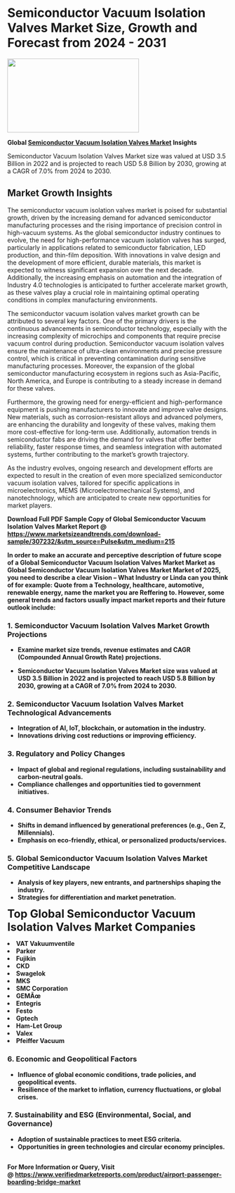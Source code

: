<H1>Semiconductor Vacuum Isolation Valves Market Size, Growth and Forecast from 2024 - 2031</H1><img class="aligncenter size-medium wp-image-584254" src="https://thirdeyenews.in/wp-content/uploads/2024/09/Global-Market-Research-300x168.jpeg" alt="" width="300" height="168" /><p><strong>Global&nbsp;<a href="https://www.marketsizeandtrends.com/download-sample/307232/&amp;utm_source=Pulse&amp;utm_medium=215">Semiconductor Vacuum Isolation Valves Market</a> Insights</strong></p><p>Semiconductor Vacuum Isolation Valves Market size was valued at USD 3.5 Billion in 2022 and is projected to reach USD 5.8 Billion by 2030, growing at a CAGR of 7.0% from 2024 to 2030.</p><p><h2>Market Growth Insights</h2> <p>The semiconductor vacuum isolation valves market is poised for substantial growth, driven by the increasing demand for advanced semiconductor manufacturing processes and the rising importance of precision control in high-vacuum systems. As the global semiconductor industry continues to evolve, the need for high-performance vacuum isolation valves has surged, particularly in applications related to semiconductor fabrication, LED production, and thin-film deposition. With innovations in valve design and the development of more efficient, durable materials, this market is expected to witness significant expansion over the next decade. Additionally, the increasing emphasis on automation and the integration of Industry 4.0 technologies is anticipated to further accelerate market growth, as these valves play a crucial role in maintaining optimal operating conditions in complex manufacturing environments.</p> <p><strong></strong></p> <p>The semiconductor vacuum isolation valves market growth can be attributed to several key factors. One of the primary drivers is the continuous advancements in semiconductor technology, especially with the increasing complexity of microchips and components that require precise vacuum control during production. Semiconductor vacuum isolation valves ensure the maintenance of ultra-clean environments and precise pressure control, which is critical in preventing contamination during sensitive manufacturing processes. Moreover, the expansion of the global semiconductor manufacturing ecosystem in regions such as Asia-Pacific, North America, and Europe is contributing to a steady increase in demand for these valves.</p> <p>Furthermore, the growing need for energy-efficient and high-performance equipment is pushing manufacturers to innovate and improve valve designs. New materials, such as corrosion-resistant alloys and advanced polymers, are enhancing the durability and longevity of these valves, making them more cost-effective for long-term use. Additionally, automation trends in semiconductor fabs are driving the demand for valves that offer better reliability, faster response times, and seamless integration with automated systems, further contributing to the market’s growth trajectory.</p> <p>As the industry evolves, ongoing research and development efforts are expected to result in the creation of even more specialized semiconductor vacuum isolation valves, tailored for specific applications in microelectronics, MEMS (Microelectromechanical Systems), and nanotechnology, which are anticipated to create new opportunities for market players.</p> <p><strong></p><p><span class=""><strong>Download Full PDF Sample Copy of Global Semiconductor Vacuum Isolation Valves Market Report</strong> @ <a href="https://www.marketsizeandtrends.com/download-sample/307232/&amp;utm_source=Pulse&amp;utm_medium=215" target="_blank">https://www.marketsizeandtrends.com/download-sample/307232/&amp;utm_source=Pulse&amp;utm_medium=215</a></span></p><p>In order to make an accurate and perceptive description of future scope of a Global&nbsp;Semiconductor Vacuum Isolation Valves Market Market as Global&nbsp;Semiconductor Vacuum Isolation Valves Market Market of 2025, you need to describe a clear Vision &ndash; What Industry or Linda can you think of for example: Quote from a Technology, healthcare, automotive, renewable energy, name the market you are Reffering to. However, some general trends and factors usually impact market reports and their future outlook include:</p><h3>1.&nbsp;<strong>Semiconductor Vacuum Isolation Valves Market Growth Projections</strong></h3><ul><li>Examine market size trends, revenue estimates and CAGR (Compounded Annual Growth Rate) projections.</li><li><p>Semiconductor Vacuum Isolation Valves Market size was valued at USD 3.5 Billion in 2022 and is projected to reach USD 5.8 Billion by 2030, growing at a CAGR of 7.0% from 2024 to 2030.</p></li></ul><h3>2.&nbsp;<strong>Semiconductor Vacuum Isolation Valves Market Technological Advancements</strong></h3><ul><li>Integration of AI, IoT, blockchain, or automation in the industry.</li><li>Innovations driving cost reductions or improving efficiency.</li></ul><h3>3.&nbsp;<strong>Regulatory and Policy Changes</strong></h3><ul><li>Impact of global and regional regulations, including sustainability and carbon-neutral goals.</li><li>Compliance challenges and opportunities tied to government initiatives.</li></ul><h3>4.&nbsp;<strong>Consumer Behavior Trends</strong></h3><ul><li>Shifts in demand influenced by generational preferences (e.g., Gen Z, Millennials).</li><li>Emphasis on eco-friendly, ethical, or personalized products/services.</li></ul><h3>5.&nbsp;<strong>Global Semiconductor Vacuum Isolation Valves Market Competitive Landscape</strong></h3><ul><li>Analysis of key players, new entrants, and partnerships shaping the industry.</li><li>Strategies for differentiation and market penetration.</li></ul><p data-pm-slice="1 1 []"><span style="color: inherit; font-family: inherit; font-size: 25px;">Top Global Semiconductor Vacuum Isolation Valves Market Companies</span></p><div class="" data-test-id=""><p><li>VAT Vakuumventile</li><li> Parker</li><li> Fujikin</li><li> CKD</li><li> Swagelok</li><li> MKS</li><li> SMC Corporation</li><li> GEMÃœ</li><li> Entegris</li><li> Festo</li><li> Gptech</li><li> Ham-Let Group</li><li> Valex</li><li> Pfeiffer Vacuum</li></p></div><h3>6.&nbsp;<strong>Economic and Geopolitical Factors</strong></h3><ul><li>Influence of global economic conditions, trade policies, and geopolitical events.</li><li>Resilience of the market to inflation, currency fluctuations, or global crises.</li></ul><h3>7.&nbsp;<strong>Sustainability and ESG (Environmental, Social, and Governance)</strong></h3><ul><li>Adoption of sustainable practices to meet ESG criteria.</li><li>Opportunities in green technologies and circular economy principles.</li></ul><h2><strong style="font-size: 14px;">For More Information or Query, Visit @&nbsp;</strong><a style="background-color: #ffffff; font-size: 14px;" href="https://www.marketsizeandtrends.com/report/semiconductor-vacuum-isolation-valves-market/" target="_blank">https://www.verifiedmarketreports.com/product/airport-passenger-boarding-bridge-market</a></h2>
